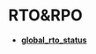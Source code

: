 # RTO&RPO<a name="ZH-CN_TOPIC_0000001196068077"></a>

-   **[global\_rto\_status](global_rto_status.md)**  



